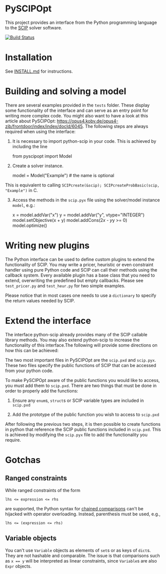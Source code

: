 PySCIPOpt
=========

This project provides an interface from the Python programming language to the [SCIP](http://scip.zib.de) solver software.

[![Build Status](https://travis-ci.org/SCIP-Interfaces/PySCIPOpt.svg?branch=master)](https://travis-ci.org/SCIP-Interfaces/PySCIPOpt)

Installation
==============
See [INSTALL.md](INSTALL.md) for instructions.

Building and solving a model
============================

There are several examples provided in the `tests` folder. These display some functionality of the interface and can serve as an entry point for writing more complex code. You might also want to have a look at this article about PySCIPOpt: https://opus4.kobv.de/opus4-zib/frontdoor/index/index/docId/6045. The following steps are always required when using the interface:

1) It is necessary to import python-scip in your code. This is achieved by including the line

    from pyscipopt import Model

2) Create a solver instance.

    model = Model("Example")    # the name is optional

This is equivalent to calling `SCIPcreate(&scip); SCIPcreateProbBasic(scip, "Example")` in C.

3)  Access the methods in the `scip.pyx` file using the solver/model instance `model`, e.g.:

    x = model.addVar("x")
    y = model.addVar("y", vtype="INTEGER")
    model.setObjective(x + y)
    model.addCons(2*x - y*y >= 0)
    model.optimize()


Writing new plugins
===================

The Python interface can be used to define custom plugins to extend the functionality of SCIP. You may write a pricer, heuristic or even constraint handler using pure Python code and SCIP can call their methods using the callback system. Every available plugin has a base class that you need to extend, overwriting the predefined but empty callbacks. Please see `test_pricer.py` and `test_heur.py` for two simple examples.

Please notice that in most cases one needs to use a `dictionary` to specify the return values needed by SCIP.

Extend the interface
====================

The interface python-scip already provides many of the SCIP callable library methods. You may also extend python-scip to increase the functionality of this interface.The following will provide some directions on how this can be achieved:

The two most important files in PySCIPOpt are the `scip.pxd` and `scip.pyx`. These two files specify the public functions of SCIP that can be accessed from your python code.

To make PySCIPOpt aware of the public functions you would like to access, you must add them to `scip.pxd`. There are two things that must be done in order to properly add the functions:

   1) Ensure any `enum`s, `struct`s or SCIP variable types are included in `scip.pxd`
   
   2) Add the prototype of the public function you wish to access to `scip.pxd`

After following the previous two steps, it is then possible to create functions in python that reference the SCIP public functions included in `scip.pxd`. This is achieved by modifying the `scip.pyx` file to add the functionality you require.

Gotchas
=======

Ranged constraints
------------------

While ranged constraints of the form

    lhs <= expression <= rhs
are supported, the Python syntax for [chained comparisons](https://docs.python.org/3.5/reference/expressions.html#comparisons) can't be hijacked with operator overloading. Instead, parenthesis must be used, e.g.,

    lhs <= (expression <= rhs)

Variable objects
----------------

You can't use `Variable` objects as elements of `set`s or as keys of `dict`s. They are not hashable and comparable. The issue is that comparisons such as `x == y` will be interpreted as linear constraints, since `Variable`s are also `Expr` objects.
